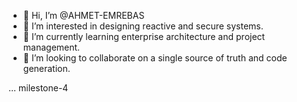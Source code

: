 - 👋 Hi, I’m @AHMET-EMREBAS
- 👀 I’m interested in designing reactive and secure systems.
- 🌱 I’m currently learning enterprise architecture and project management.
- 💞️ I’m looking to collaborate on a single source of truth and code generation.

... milestone-4
